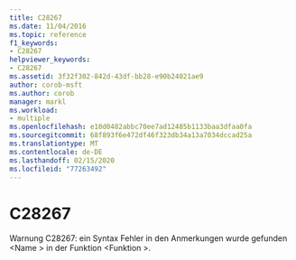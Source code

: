 ```yaml
---
title: C28267
ms.date: 11/04/2016
ms.topic: reference
f1_keywords:
- C28267
helpviewer_keywords:
- C28267
ms.assetid: 3f32f302-842d-43df-bb28-e90b24021ae9
author: corob-msft
ms.author: corob
manager: markl
ms.workload:
- multiple
ms.openlocfilehash: e10d0482abbc70ee7ad12485b1133baa3dfaa0fa
ms.sourcegitcommit: 68f893f6e472df46f323db34a13a7034dccad25a
ms.translationtype: MT
ms.contentlocale: de-DE
ms.lasthandoff: 02/15/2020
ms.locfileid: "77263492"
---
```

# <a name="c28267"></a>C28267
Warnung C28267: ein Syntax Fehler in den Anmerkungen wurde gefunden \<Name > in der Funktion \<Funktion >.
